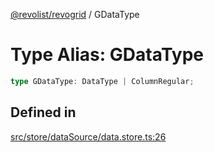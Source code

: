[@revolist/revogrid](README.md) / GDataType

# Type Alias: GDataType

```ts
type GDataType: DataType | ColumnRegular;
```

## Defined in

[src/store/dataSource/data.store.ts:26](https://github.com/revolist/revogrid/blob/5b9d5acc12b1e8b58b94bf47dcbc001b6b394655/src/store/dataSource/data.store.ts#L26)

